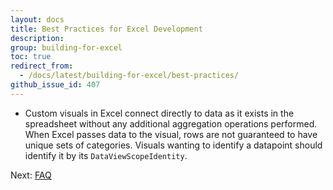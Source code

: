 ```yaml
---
layout: docs
title: Best Practices for Excel Development
description: 
group: building-for-excel
toc: true
redirect_from:
  - /docs/latest/building-for-excel/best-practices/
github_issue_id: 407
---
```


* Custom visuals in Excel connect directly to data as it exists in the spreadsheet without any additional aggregation operations performed.  When Excel passes data to the visual, rows are not guaranteed to have unique sets of categories.  Visuals wanting to identify a datapoint should identify it by its `DataViewScopeIdentity`.

Next: [FAQ](../faq/)